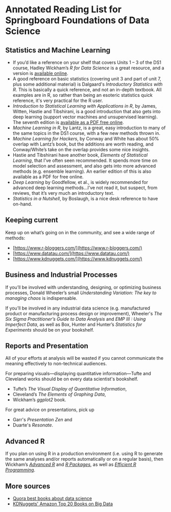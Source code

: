 <style scoped> @import url("rmd_doc_suffix.css"); </style>
# Annotated Reading List for Springboard Foundations of Data Science

## Statistics and Machine Learning

* If you’d like a reference on your shelf that covers Units 1 – 3 of the DS1 course, Hadley Wickham’s _R for Data Science_ is a great resource, and a version is [available online](http://r4ds.had.co.nz).
* A good reference on basic statistics (covering unit 3 and part of unit 7, plus some additional material) is Dalgaard's _Introductory Statistics with R_. This is basically a quick reference, and not an in-depth textbook. All examples are in R, so rather than being an esoteric statistics quick reference, it's very practical for the R user.
* _Introduction to Statistical Learning with Applications in R_, by James, Witten, Hastie and Tibshirani, is a good introduction that also gets into deep learning (support vector machines and unsupervised learning). The seventh edition is [available as a PDF free online](http://www-bcf.usc.edu/~gareth/ISL/).
* _Machine Learning in R_, by Lantz, is a great, easy introduction to many of the same topics in the DS1 course, with a few new methods thrown in.
* _Machine Learning for Hackers_, by Conway and White has about 50% overlap with Lantz’s book, but the additions are worth reading, and Conway/White’s take on the overlap provides some nice insights.
* Hastie and Tibshirani have another book, _Elements of Statistical Learning_, that I’ve often seen recommended. It spends more time on model selection and assessment, and also gets into more advanced methods (e.g. ensemble learning). An earlier edition of this is also available as a PDF for free online.
* _Deep Learning_ by Goodfellow, et al., is widely recommended for advanced deep learning methods…I’ve not read it, but suspect, from reviews, that it’s very much an introductory text.
* _Statistics in a Nutshell_, by Boslaugh, is a nice desk reference to have on-hand.

## Keeping current

Keep up on what’s going on in the community, and see a wide range of methods:

* [https://www.r-bloggers.com/](https://www.r-bloggers.com/)
* [https://www.datatau.com/](https://www.datatau.com/)
* [https://www.kdnuggets.com/](https://www.kdnuggets.com/)

## Business and Industrial Processes
If you’ll be involved with understanding, designing, or optimizing business processes, Donald Wheeler’s small _Understanding Variation: The key to managing chaos_ is indispensable.

If you’ll be involved in any industrial data science (e.g. manufactured product or manufacturing process design or improvement), Wheeler's _The Six Sigma Practitioner’s Guide to Data Analysis_ and _EMP III : Using Imperfect Data_, as well as Box, Hunter and Hunter’s _Statistics for Experiments_ should be on your bookshelf.

## Reports and Presentation

All of your efforts at analysis will be wasted if you cannot communicate the meaning effectively to non-technical audiences.

For preparing visuals&mdash;displaying quantitative information&mdash;Tufte and Cleveland works should be on every data scientist's bookshelf.

* Tufte’s _The Visual Display of Quantitative Information_, 
* Cleveland’s _The Elements of Graphing Data_, 
* Wickham’s _ggplot2_ book. 

For great advice on presentations, pick up
 
* Garr's _Presentation Zen_ and 
* Duarte's _Resonate_.

## Advanced R

If you plan on using R in a production environment (i.e. using R to generate the same analyses and/or reports automatically or on a regular basis), then Wickham’s _[Advanced R](http://adv-r.had.co.nz)_ and _[R Packages](http://r-pkgs.had.co.nz)_, as well as _[Efficient R Programming](https://csgillespie.github.io/efficientR/)_. 

## More sources

* [Quora best books about data science](https://www.quora.com/What-are-the-best-books-about-data-science)
* [KDNuggets' Amazon Top 20 Books on Big Data](https://www.kdnuggets.com/2015/11/amazon-top-20-books-databases-big-data.html)

